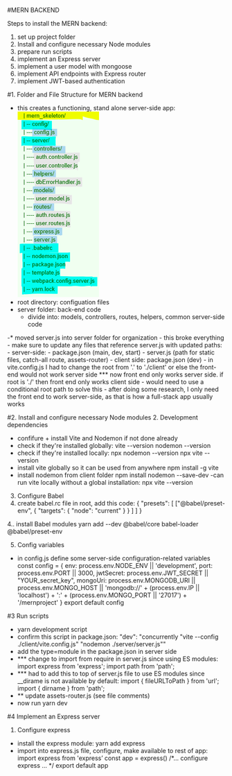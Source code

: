#MERN BACKEND

Steps to install the MERN backend:
1. set up project folder 
2. Install and configure necessary Node modules 
3. prepare run scripts 
4. implement an Express server
5. implement a user model with mongoose 
6. implement API endpoints with Express router
7. implement JWT-based authentication



#1. Folder and File Structure for MERN backend 
- this creates a functioning, stand alone server-side app:
![MERN back end folder/file structure](image.png)
- root directory: configuation files
- server folder: back-end code 
    - divide into: models, controllers, routes, helpers, common server-side code 

-* moved server.js into server folder for organization - this broke everything
    - make sure to update any files that reference server.js with updated paths: 
        - server-side: - package.json (main, dev, start)
                       - server.js (path for static files, catch-all route, assets-router)
        - client side: package.json (dev)
        - in vite.config.js I had to change the root from '.' to './client' or else the front-end would not work server side 
        *** now front end only works server side. if root is './' then front end only works client side
          - would need to use a conditional root path to solve this
          - after doing some research, I only need the front end to work server-side, as that is how a full-stack app usually works 

#2. Install and configure necessary Node modules 
2. Development dependencies
- confifure + install Vite and Nodemon if not done already
- check if they're installed globally:
vite --version
nodemon --version  
- check if they're installed locally:
npx nodemon --version
npx vite --version
- install vite globally so it can be used from anywhere
npm install -g vite
- install nodemon from client folder
  npm install nodemon --save-dev
-can run vite locally without a global installation:
npx vite --version

3. Configure Babel
1. create babel.rc file in root, add this code:
{
"presets": [
["@babel/preset-env", 
{
"targets": {
"node": "current" 
}
} 
]
]
}

4.. install Babel modules
yarn add --dev @babel/core babel-loader @babel/preset-env

5. Config variables 
- in config.js define some server-side configuration-related variables 
 const config = {
 env: process.env.NODE_ENV || 'development',
 port: process.env.PORT || 3000,
 jwtSecret: process.env.JWT_SECRET || "YOUR_secret_key", 
 mongoUri: process.env.MONGODB_URI ||
 process.env.MONGO_HOST ||
 'mongodb://' + (process.env.IP || 'localhost') + ':' + 
(process.env.MONGO_PORT || '27017') +
 '/mernproject'
 }
 export default config

#3 Run scripts
- yarn development script 
- confirm this script in package.json: "dev": "concurrently \"vite --config ./client/vite.config.js\" \"nodemon ./server/server.js\""
- add the type=module in the package.json in server side 
- *** change to import from require in server.js since using ES modules:
  import express from 'express';
  import path from 'path';
- *** had to add this to top of server.js file to use ES modules since __dirame is not available by default:
    import { fileURLToPath } from 'url';
    import { dirname } from 'path';
- ** update assets-router.js (see file comments)
- now run 
yarn dev 

#4 Implement an Express server
1. Configure express
- install the express module:
yarn add express
- import into express.js file, configure, make available to rest of app:
    import express from 'express’ 
    const app = express()
   /*... configure express ... */ 
   export default app
